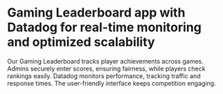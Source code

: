 # Gaming Leaderboard app with Datadog for real-time monitoring and optimized scalability
 Our Gaming Leaderboard tracks player achievements across games. Admins securely enter scores, ensuring fairness, while players check rankings easily. Datadog monitors performance, tracking traffic and response times. The user-friendly interface keeps competition engaging.
